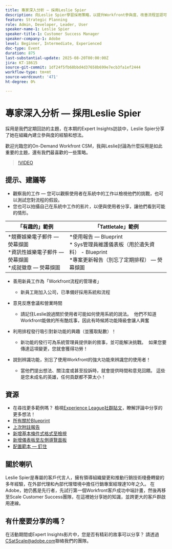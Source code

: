```yaml
---
title: 專家深入分析 — 採用Leslie Spier
description: 向Leslie Spier學習採用策略，以提升Workfront參與度、改善流程並認可使用者貢獻。
feature: Strategic Planning
role: Admin, Developer, Leader, User
speaker-name-1: Leslie Spier
speaker-title-1: Customer Success Manager
speaker-company-1: Adobe
level: Beginner, Intermediate, Experienced
doc-type: Event
duration: 875
last-substantial-update: 2025-08-20T00:00:00Z
jira: KT-18615
source-git-commit: 1df24f5fb68bbd4d37658b699e7ecb3fa1ef2444
workflow-type: tm+mt
source-wordcount: '471'
ht-degree: 0%

---
```



# 專家深入分析 — 採用Leslie Spier

採用是我們定期回訪的主題，在本期的Expert Insights訪談中，Leslie Spier分享了她在組織內建立參與度的經驗和想法。

歡迎光臨您的On-Demand Workfront CSM，我與Leslie討論為什麼採用是如此重要的主題，還有我們最喜歡的一些策略。

>[!VIDEO](https://video.tv.adobe.com/v/3469893/?learn=on&enablevpops)

## 提示、建議等

* 觀察我的工作 — 您可以觀察使用者在系統中的工作以檢視他們的挑戰，也可以測試您對流程的假設。 
* 您也可以拍攝自己在系統中工作的影片，以便與使用者分享，讓他們看到可能的情形。 


| 「有趣的」範例  | 「Tattletale」範例 |
|---|---|
| *競賽娛樂電子郵件 — 熒幕擷圖<br> *資訊性娛樂電子郵件 — 熒幕擷圖<br> *成就徽章 — 熒幕擷圖  | *使用報告 — Blueprint <br> * Sys管理員維護儀表板（用於遺失資料） - Blueprint <br> *專案更新報告（別忘了定期排程） — 熒幕擷圖 |


* 善用新員工作為「Workfront流程的管理者」 
   * 新員工剛加入公司，已準備好採用系統和流程 

* 意見反應會議和營業時間 
   * 請記住Leslie說過關於使用者可能如何使用系統的說法。  他們不知道Workfront能做的所有酷炫事，因此有時候將功能降級會讓人興奮 

* 利用排程發行吸引對新功能的興趣（並獲取點數）！ 
   * 新功能的發行可為系統管理員提供新的敘事，並可能解決挑戰。  如果您要傳達這項變更，您就會獲得功勞！ 

* 說到辨識功能，別忘了使用Workfront的強大功能來辨識您的使用者！ 
   * 當他們提出想法、關注度或甚至投訴時，就會提供時間和意見回饋。 這些是您未成名的英雄，任何貢獻都不算太小！  

## 資源

* 在尋找更多範例嗎？ 檢視[Experience League社群貼文](https://experienceleaguecommunities.adobe.com/t5/workfront-discussions/video-august-2023-workfront-expert-insights-adoption-with-leslie/td-p/613314)，瞭解評論中分享的更多想法！
* [所有關於Blueprint](https://experienceleague.adobe.com/docs/workfront/using/administration-and-setup/blueprints/blueprints.html?lang=zh-Hant)
* [上次附註報告](https://experienceleague.adobe.com/docs/workfront/using/basics/update-work-items-view-updates/view-all-updates-in-a-report.html?lang=zh-Hant)
* [新增基本條件式格式至檢視](https://experienceleague.adobe.com/docs/workfront-learn/tutorials-workfront/reporting/basic-reporting/add-basic-conditional-formatting-to-a-view.html?lang=zh-Hant)
* [新增儀表板至左側導覽面板](https://experienceleague.adobe.com/docs/workfront/using/basics/navigate/simplified-left-navigation.html?lang=zh-Hant)
* [配置範本 — 釘住](https://experienceleague.adobe.com/docs/workfront/using/administration-and-setup/customize/layout-templates/customize-pinned-pages.html?lang=zh-Hant)

## 關於喇叭

Leslie Spier是專屬的客戶代言人，擁有領導組織變更和推動行銷技術棧疊轉變的多年經驗，在外部代理和內部代理環境中擔任行銷專案經理達10年之久。 在Adobe，她仍舊是先行者，先試行第一個Workfront客戶成功中端計畫，然後再移至Scale Customer Success團隊，在這裡她分享她的知識，並跨更大的客戶群啟用連線。 

## 有什麼要分享的嗎？

在活動期間或Expert Insights影片中，您是否有精彩的故事可以分享？ 請透過[CSatScale@adobe.com](mailto:CSatScale@adobe.com)聯絡我們的團隊。

